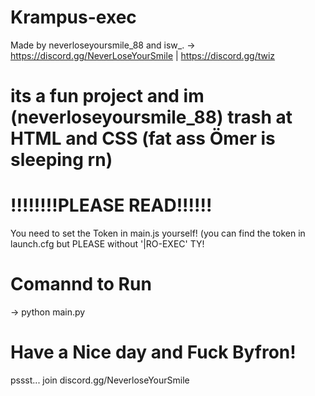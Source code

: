 # Krampus-exec
Made by neverloseyoursmile_88 and isw_.
-> https://discord.gg/NeverLoseYourSmile | https://discord.gg/twiz

# its a fun project and im (neverloseyoursmile_88) trash at HTML and CSS (fat ass Ömer is sleeping rn)

# !!!!!!!!PLEASE READ!!!!!!
 
You need to set the Token in main.js yourself! (you can find the token in launch.cfg but PLEASE without '|RO-EXEC' TY!

# Comannd to Run
-> python main.py



# Have a Nice day and Fuck Byfron!

pssst... join discord.gg/NeverloseYourSmile 
